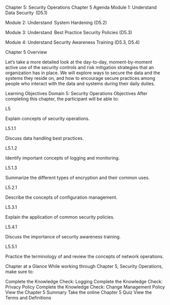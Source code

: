 Chapter 5: Security Operations
Chapter 5 Agenda
Module 1: Understand  Data Security  (D5.1)

Module 2: Understand  System Hardening (D5.2)

Module 3: Understand  Best Practice Security Policies (D5.3)

Module 4: Understand Security Awareness Training (D5.3, D5.4)

Chapter 5 Overview

Let’s take a more detailed look at the day-to-day, moment-by-moment active use of the security controls and risk mitigation strategies that an organization has in place. We will explore ways to secure the data and the systems they reside on, and how to encourage secure practices among people who interact with the data and systems during their daily duties. 

Learning Objectives
Domain 5: Security Operations Objectives
After completing this chapter, the participant will be able to: 

L5      

Explain concepts of security operations.

L5.1.1

Discuss data handling best practices.

L5.1.2

Identify important concepts of logging and monitoring.

L5.1.3

Summarize the different types of encryption and their common uses.

L5.2.1

Describe the concepts of configuration management.

L5.3.1

Explain the application of common security policies.

L5.4.1

Discuss the importance of security awareness training.

L5.5.1

Practice the terminology of and review the concepts of network operations.



Chapter at a Glance
While working through Chapter 5, Security Operations, make sure to: 

Complete the Knowledge Check: Logging
Complete the Knowledge Check: Privacy Policy
Complete the Knowledge Check: Change Management Policy
View the Chapter 5 Summary
Take the online Chapter 5 Quiz
View the Terms and Definitions 